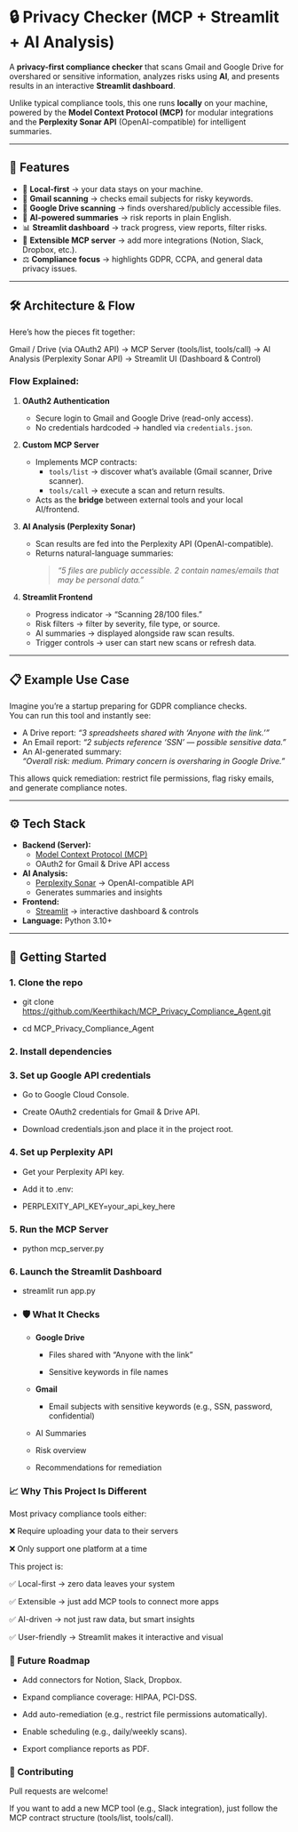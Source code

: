 # 🔒 Privacy Checker (MCP + Streamlit + AI Analysis)

A **privacy-first compliance checker** that scans Gmail and Google Drive for overshared or sensitive information, analyzes risks using **AI**, and presents results in an interactive **Streamlit dashboard**.  

Unlike typical compliance tools, this one runs **locally** on your machine, powered by the **Model Context Protocol (MCP)** for modular integrations and the **Perplexity Sonar API** (OpenAI-compatible) for intelligent summaries.

---

## 🌟 Features

- 🔐 **Local-first** → your data stays on your machine.  
- 📧 **Gmail scanning** → checks email subjects for risky keywords.  
- 📂 **Google Drive scanning** → finds overshared/publicly accessible files.  
- 🧠 **AI-powered summaries** → risk reports in plain English.  
- 📊 **Streamlit dashboard** → track progress, view reports, filter risks.  
- 🔌 **Extensible MCP server** → add more integrations (Notion, Slack, Dropbox, etc.).  
- ⚖️ **Compliance focus** → highlights GDPR, CCPA, and general data privacy issues.  

---

## 🛠️ Architecture & Flow

Here’s how the pieces fit together:

Gmail / Drive (via OAuth2 API) → MCP Server (tools/list, tools/call) → AI Analysis (Perplexity Sonar API) → Streamlit UI (Dashboard & Control)

### Flow Explained:
1. **OAuth2 Authentication**  
   - Secure login to Gmail and Google Drive (read-only access).  
   - No credentials hardcoded → handled via `credentials.json`.  

2. **Custom MCP Server**  
   - Implements MCP contracts:  
     - `tools/list` → discover what’s available (Gmail scanner, Drive scanner).  
     - `tools/call` → execute a scan and return results.  
   - Acts as the **bridge** between external tools and your local AI/frontend.  

3. **AI Analysis (Perplexity Sonar)**  
   - Scan results are fed into the Perplexity API (OpenAI-compatible).  
   - Returns natural-language summaries:  
     > *“5 files are publicly accessible. 2 contain names/emails that may be personal data.”*  

4. **Streamlit Frontend**  
   - Progress indicator → “Scanning 28/100 files.”  
   - Risk filters → filter by severity, file type, or source.  
   - AI summaries → displayed alongside raw scan results.  
   - Trigger controls → user can start new scans or refresh data.  

---

## 📋 Example Use Case

Imagine you’re a startup preparing for GDPR compliance checks.  
You can run this tool and instantly see:

- A Drive report: *“3 spreadsheets shared with ‘Anyone with the link.’”*  
- An Email report: *“2 subjects reference ‘SSN’ — possible sensitive data.”*  
- An AI-generated summary:  
  *“Overall risk: medium. Primary concern is oversharing in Google Drive.”*  

This allows quick remediation: restrict file permissions, flag risky emails, and generate compliance notes.

---

## ⚙️ Tech Stack

- **Backend (Server):**
  - [Model Context Protocol (MCP)](https://github.com/modelcontextprotocol)  
  - OAuth2 for Gmail & Drive API access  
- **AI Analysis:**
  - [Perplexity Sonar](https://docs.perplexity.ai/) → OpenAI-compatible API  
  - Generates summaries and insights  
- **Frontend:**
  - [Streamlit](https://streamlit.io/) → interactive dashboard & controls  
- **Language:** Python 3.10+  

---

## 🚀 Getting Started

### 1. Clone the repo
- git clone https://github.com/Keerthikach/MCP_Privacy_Compliance_Agent.git

- cd MCP_Privacy_Compliance_Agent

### 2. Install dependencies

### 3. Set up Google API credentials
- Go to Google Cloud Console.

- Create OAuth2 credentials for Gmail & Drive API.

- Download credentials.json and place it in the project root.

### 4. Set up Perplexity API
- Get your Perplexity API key.

- Add it to .env:

- PERPLEXITY_API_KEY=your_api_key_here

### 5. Run the MCP Server
- python mcp_server.py

### 6. Launch the Streamlit Dashboard
- streamlit run app.py

- ### 🛡️ What It Checks
   - **Google Drive**

       - Files shared with “Anyone with the link”

       - Sensitive keywords in file names

   - **Gmail**

       - Email subjects with sensitive keywords (e.g., SSN, password, confidential)

   - AI Summaries

   - Risk overview

   - Recommendations for remediation

### 📈 Why This Project Is Different
Most privacy compliance tools either:

❌ Require uploading your data to their servers

❌ Only support one platform at a time

This project is:

✅ Local-first → zero data leaves your system

✅ Extensible → just add MCP tools to connect more apps

✅ AI-driven → not just raw data, but smart insights

✅ User-friendly → Streamlit makes it interactive and visual

### 🔮 Future Roadmap
   - Add connectors for Notion, Slack, Dropbox.

   - Expand compliance coverage: HIPAA, PCI-DSS.

   - Add auto-remediation (e.g., restrict file permissions automatically).

   - Enable scheduling (e.g., daily/weekly scans).

   - Export compliance reports as PDF.

### 🤝 Contributing
Pull requests are welcome!

If you want to add a new MCP tool (e.g., Slack integration), just follow the MCP contract structure (tools/list, tools/call).


